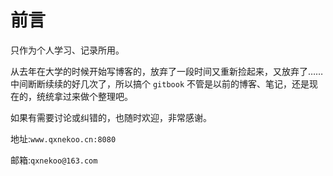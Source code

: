 # 前言

只作为个人学习、记录所用。

从去年在大学的时候开始写博客的，放弃了一段时间又重新捡起来，又放弃了……中间断断续续的好几次了，所以搞个 `gitbook` 不管是以前的博客、笔记，还是现在的，统统拿过来做个整理吧。

如果有需要讨论或纠错的，也随时欢迎，非常感谢。

地址:`www.qxnekoo.cn:8080`

邮箱:`qxnekoo@163.com`
